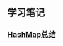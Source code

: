 ## 学习笔记
### [HashMap总结](https://github.com/JasonWu2008/algorithm011-class01/blob/master/Week_02/HashMap_Summary.md)
